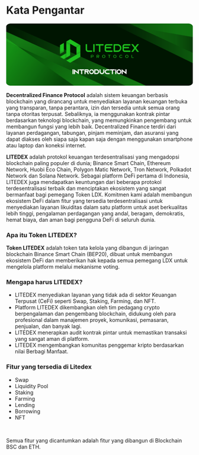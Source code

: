 # Kata Pengantar

![](.gitbook/assets/1.-documentation%20%281%29.svg)

**Decentralized Finance Protocol** adalah sistem keuangan berbasis blockchain yang dirancang untuk menyediakan layanan keuangan terbuka yang transparan, tanpa perantara, izin dan tersedia untuk semua orang tanpa otoritas terpusat. Sebaliknya, ia menggunakan kontrak pintar berdasarkan teknologi blockchain, yang memungkinkan pengembang untuk membangun fungsi yang lebih baik. Decentralized Finance terdiri dari layanan perdagangan, tabungan, pinjam meminjam, dan asuransi yang dapat diakses oleh siapa saja kapan saja dengan menggunakan smartphone atau laptop dan koneksi internet.‌

**LITEDEX** adalah protokol keuangan terdesentralisasi yang mengadopsi blockchain paling populer di dunia; Binance Smart Chain, Ethereum Network, Huobi Eco Chain, Polygon Matic Network, Tron Network, Polkadot Network dan Solana Network. Sebagai platform DeFi pertama di Indonesia, LITEDEX juga mendapatkan keuntungan dari beberapa protokol terdesentralisasi terbaik dan menciptakan ekosistem yang sangat bermanfaat bagi pemegang Token LDX. Komitmen kami adalah membangun ekosistem DeFi dalam fitur yang tersedia terdesentralisasi untuk menyediakan layanan likuiditas dalam satu platform untuk aset berkualitas lebih tinggi, pengalaman perdagangan yang andal, beragam, demokratis, hemat biaya, dan aman bagi pengguna DeFi di seluruh dunia.‌

### **Apa itu Token LITEDEX?** <a id="apa-itu-token-litedex"></a>

**Token LITEDEX** adalah token tata kelola yang dibangun di jaringan blockchain Binance Smart Chain \(BEP20\), dibuat untuk membangun ekosistem DeFi dan memberikan hak kepada semua pemegang LDX untuk mengelola platform melalui mekanisme voting.‌

### **Mengapa harus LITEDEX?** <a id="mengapa-harus-litedex"></a>

* LITEDEX menyediakan layanan yang tidak ada di sektor Keuangan Terpusat \(CeFi\) seperti Swap, Staking, Farming, dan NFT.
* Platform LITEDEX dikembangkan oleh tim pedagang crypto berpengalaman dan pengembang blockchain, didukung oleh para profesional dalam manajemen proyek, komunikasi, pemasaran, penjualan, dan banyak lagi.
* LITEDEX menerapkan audit kontrak pintar untuk memastikan transaksi yang sangat aman di platform.
* LITEDEX mengembangkan komunitas penggemar kripto berdasarkan nilai Berbagi Manfaat.

### **Fitur yang tersedia di Litedex** <a id="fitur-yang-tersedia-di-litedex"></a>

* Swap
* Liquidity Pool
* Staking
* Farming
* Lending
* Borrowing
* NFT

‌

Semua fitur yang dicantumkan adalah fitur yang dibangun di Blockchain BSC dan ETH.


